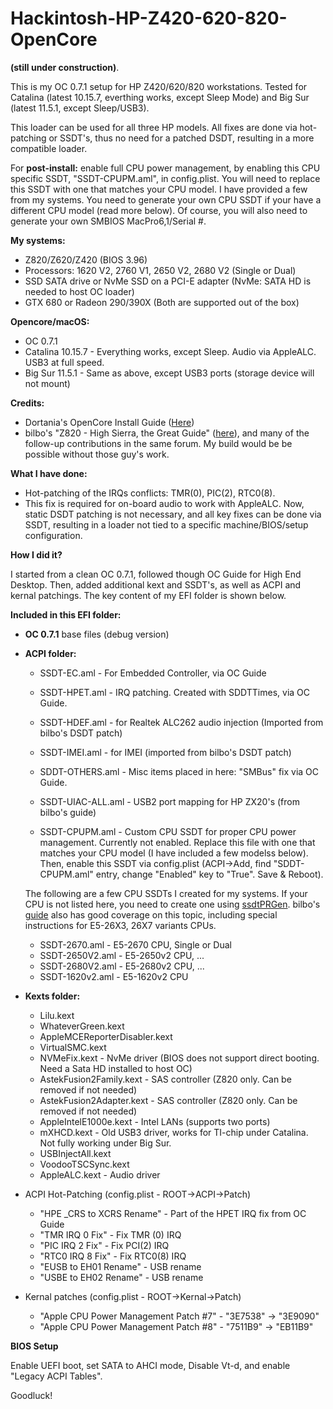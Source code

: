 # Hackintosh-HP-Z420-620-820-OpenCore
**(still under construction)**. 

This is my OC 0.7.1 setup for HP Z420/620/820 workstations. Tested for Catalina (latest 10.15.7, everthing works, except Sleep Mode) and Big Sur (latest 11.5.1, except Sleep/USB3). 

This loader can be used for all three HP models. All fixes are done via hot-patching or SSDT's, thus no need for a patched DSDT, resulting in a more compatible loader. 

For **post-install:** enable full CPU power management, by enabling this CPU specific SSDT, "SSDT-CPUPM.aml", in config.plist. You will need to replace this SSDT with one that matches your CPU model. I have provided a few from my systems. You need to generate your own CPU SSDT if your have a different CPU model (read more below). Of course, you will also need to generate your own SMBIOS MacPro6,1/Serial #.

**My systems:**

- Z820/Z620/Z420 (BIOS 3.96)
- Processors: 1620 V2, 2760 V1, 2650 V2, 2680 V2 (Single or Dual)
- SSD SATA drive or NvMe SSD on a PCI-E adapter (NvMe: SATA HD is needed to host OC loader)
- GTX 680 or Radeon 290/390X (Both are supported out of the box)
  
**Opencore/macOS:**

- OC 0.7.1
- Catalina 10.15.7 - Everything works, except Sleep. Audio via AppleALC. USB3 at full speed.
- Big Sur 11.5.1 - Same as above, except USB3 ports (storage device will not mount)

**Credits:**

- Dortania's OpenCore Install Guide ([Here](https://dortania.github.io/OpenCore-Install-Guide/))
- bilbo's "Z820 - High Sierra, the Great Guide" ([here](https://www.insanelymac.com/forum/topic/335860-guide-2018-z820-high-sierra-the-great-guide-sucess/)), and many of the follow-up contributions in the same forum. My build would be be possible without those guy's work.

**What I have done:**

- Hot-patching of the IRQs conflicts: TMR(0), PIC(2), RTC0(8). 
- This fix is required for on-board audio to work with AppleALC. Now, static DSDT patching is not necessary, and all key fixes can be done via SSDT, resulting in a loader not tied to a specific machine/BIOS/setup configuration. 


**How I did it?**

I started from a clean OC 0.7.1, followed though OC Guide for High End Desktop. Then, added additional kext and SSDT's, as well as ACPI and kernal patchings. The key content of my EFI folder is shown below. 

**Included in this EFI folder:**

- **OC 0.7.1** base files (debug version)
- **ACPI folder:**
	- SSDT-EC.aml		- For Embedded Controller, via OC Guide
	- SSDT-HPET.aml		- IRQ patching. Created with SDDTTimes, via OC Guide.
	- SSDT-HDEF.aml		- for Realtek ALC262 audio injection (Imported from bilbo's DSDT patch)
	- SSDT-IMEI.aml		- for IMEI (imported from bilbo's DSDT patch)
	- SDDT-OTHERS.aml	- Misc items placed in here: "SMBus" fix via OC Guide. 
	- SSDT-UIAC-ALL.aml	- USB2 port mapping for HP ZX20's (from bilbo's guide)
	
	- SSDT-CPUPM.aml	- Custom CPU SSDT for proper CPU power management. Currently not enabled. Replace this file with one that matches your CPU model (I have included a few modelss below). Then, enable this SSDT via config.plist (ACPI->Add, find "SDDT-CPUPM.aml" entry, change "Enabled" key to "True". Save & Reboot).

	The following are a few CPU SSDTs I created for my systems. If your CPU is not listed here, you need to create one using [ssdtPRGen](https://github.com/Piker-Alpha/ssdtPRGen.sh). bilbo's [guide](https://www.insanelymac.com/forum/topic/335860-guide-2018-z820-high-sierra-the-great-guide-sucess/) also has good coverage on this topic, including special instructions for E5-26X3, 26X7 variants CPUs.
	- SSDT-2670.aml		- E5-2670 CPU, Single or Dual
	- SSDT-2650V2.aml	- E5-2650v2 CPU, ...
	- SSDT-2680V2.aml	- E5-2680v2 CPU, ...
	- SSDT-1620v2.aml	- E5-1620v2 CPU

	
- **Kexts folder:**
	- Lilu.kext
	- WhateverGreen.kext
	- AppleMCEReporterDisabler.kext
	- VirtualSMC.kext
	- NVMeFix.kext						- NvMe driver (BIOS does not support direct booting. Need a Sata HD installed to host OC)
	- AstekFusion2Family.kext			- SAS controller (Z820 only. Can be removed if not needed)
	- AstekFusion2Adapter.kext			- SAS controller (Z820 only. Can be removed if not needed)
	- AppleIntelE1000e.kext				- Intel LANs (supports two ports)
	- mXHCD.kext						- Old USB3 driver, works for TI-chip under Catalina. Not fully working under Big Sur.
	- USBInjectAll.kext
	- VoodooTSCSync.kext
	- AppleALC.kext						- Audio driver
	
- ACPI Hot-Patching (config.plist - ROOT->ACPI->Patch)
	- "HPE _CRS to XCRS Rename"			- Part of the HPET IRQ fix from OC Guide
	- "TMR IRQ 0 Fix"					- Fix TMR (0) IRQ
	- "PIC IRQ 2 Fix"					- Fix PCI(2) IRQ
	- "RTC0 IRQ 8 Fix"					- Fix RTC0(8) IRQ
	- "EUSB to EH01 Rename"				- USB rename
	- "USBE to EH02 Rename"				- USB rename

- Kernal patches (config.plist - ROOT->Kernal->Patch)
	- "Apple CPU Power Management Patch #7"		- "3E7538" -> "3E9090"
	- "Apple CPU Power Management Patch #8"		- "7511B9" -> "EB11B9"
	
	
**BIOS Setup**

Enable UEFI boot, set SATA to AHCI mode, Disable Vt-d, and enable "Legacy ACPI Tables".


Goodluck!

